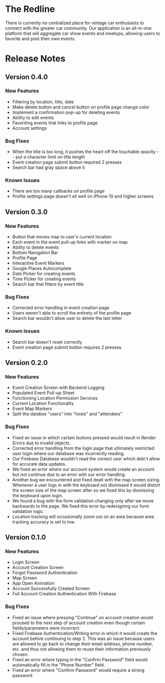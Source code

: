 # The Redline
There is currently no centralized place for vintage car enthusiasts to connect with the greater car community. 
Our application is an all-in-one platform that will aggregate car show events and meetups, 
allowing users to favorite and post their own events.

# Release Notes

## Version 0.4.0

### New Features
* Filtering by location, title, date
* Make delete button and cancel button on profile page change color
* Implement a confirmation pop-up for deleting events
* Ability to edit events
* Favoriting events that links to profile page
* Account settings

### Bug Fixes
* When the title is too long, it pushes the heart off the touchable opacity -- put a character limit on title length
* Event creation page submit button required 2 presses
* Search bar had gray space above it

### Known Issues
* There are too many callbacks on profile page
* Profile settings page doesn't sit well on iPhone 10 and higher screens

## Version 0.3.0

### New Features
* Button that moves map to user's current location
* Each event in the event pull-up links with marker on map
* Ability to delete events
* Bottom Navigation Bar
* Profile Page
* Interactive Event Markers
* Google Places Autocomplete
* Date Picker for creating events
* Time Picker for creating events
* Search bar that filters by event title

### Bug Fixes
* Corrected error handling in event creation page
* Users weren't able to scroll the entirety of the profile page
* Search bar wouldn't allow user to delete the last letter

### Known Issues
* Search bar doesn't reset correctly
* Event creation page submit button requires 2 presses

## Version 0.2.0

### New Features
* Event Creation Screen with Backend Logging
* Populated Event Pull-up Sheet
* Functioning Location Permission Services
* Current Location Functionality
* Event Map Markers
* Split the databse "users" into "hosts" and "attendees"

### Bug Fixes
* Fixed an issue in which certain buttons pressed would result in Render Errors due to invalid objects.
* Corrected error handling from the login page that ultimately restricted user login where our database was incorrectly reading.
* Our Firebase Database wouldn't read the correct user which didn't allow for accurate data updates.
* We fixed an error where our account system would create an account but not continue due to an error with our error handling.
* Another bug we encountered and fixed dealt with the map screen sizing. Whenever a user logs in with the keyboard not
dismissed it would distort the screen size of the map screen after so we fixed this by dismissing the keyboard upon login.
* We found a bug with the form validation changing only after we move backwards to the page. We fixed this error by
redesigning our form validation logic.
* Location tracking will occasionally zoom out on an area because area tracking accuracy is set to low.

## Version 0.1.0

### New Features
* Login Screen
* Account Creation Screen
* Forgot Password Authentication
* Map Screen
* App Open Animation
* Account Successfully Created Screen
* Full Account Creation Authentication With Firebase

### Bug Fixes
* Fixed an issue where pressing "Continue" on account creation would proceed to the next step of account creation 
even though certain fields/parameters were incorrect.
* Fixed Firebase Authentication/Writing error in which it would create the account before continuing to step 2.
This was an issue because users are allowed to go back to change their email address, phone number, etc. and thus
not allowing them to reuse their information previously chosen.
* Fixed an error where typing in the "Confirm Password" field would automatically fill in the "Phone Number" field.
* Fixed an error where "Confirm Password" would require a strong password
